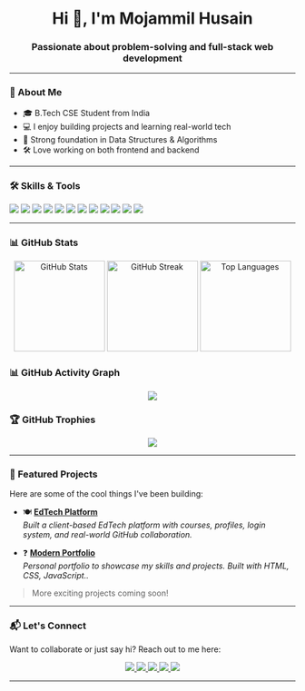 <h1 align="center">Hi 👋, I'm Mojammil Husain</h1>
<h3 align="center">Passionate about problem-solving and full-stack web development</h3>

---

### 🚀 About Me

- 🎓 B.Tech CSE Student from India  
- 💻 I enjoy building projects and learning real-world tech  
- 🧠 Strong foundation in Data Structures & Algorithms  
- 🛠️ Love working on both frontend and backend  

---

### 🛠️ Skills & Tools

<p align="left">
  <img src="https://img.shields.io/badge/C-00599C?style=for-the-badge&logo=c&logoColor=white"/>
  <img src="https://img.shields.io/badge/Python-3776AB?style=for-the-badge&logo=python&logoColor=white"/>
  <img src="https://img.shields.io/badge/Java-ED8B00?style=for-the-badge&logo=java&logoColor=white"/>
  <img src="https://img.shields.io/badge/SQL-4479A1?style=for-the-badge&logo=mysql&logoColor=white"/>
  <img src="https://img.shields.io/badge/HTML5-E34F26?style=for-the-badge&logo=html5&logoColor=white"/>
  <img src="https://img.shields.io/badge/CSS3-1572B6?style=for-the-badge&logo=css3&logoColor=white"/>
  <img src="https://img.shields.io/badge/DSA-grey?style=for-the-badge"/>
  <img src="https://img.shields.io/badge/Web%20Development-blueviolet?style=for-the-badge"/>
  <img src="https://img.shields.io/badge/GitHub-181717?style=for-the-badge&logo=github&logoColor=white"/>
  <img src="https://img.shields.io/badge/VS%20Code-007ACC?style=for-the-badge&logo=visual%20studio%20code&logoColor=white"/>
  <img src="https://img.shields.io/badge/PyCharm-000000?style=for-the-badge&logo=pycharm&logoColor=white"/>
  <img src="https://img.shields.io/badge/IntelliJ%20IDEA-000000?style=for-the-badge&logo=intellij-idea&logoColor=white"/>
</p>

---

### 📊 GitHub Stats

<div align="center">
  <img src="https://github-readme-stats.vercel.app/api?username=mr-siddiqui27&show_icons=true&theme=tokyonight" alt="GitHub Stats" height="160"/>
  <img src="https://github-readme-streak-stats.herokuapp.com?user=mr-siddiqui27&theme=tokyonight" alt="GitHub Streak" height="160"/>
  <img src="https://github-readme-stats.vercel.app/api/top-langs/?username=mr-siddiqui27&layout=compact&theme=tokyonight" alt="Top Languages" height="160"/>
</div>

 

 
### 📊 GitHub Activity Graph

<p align="center">
  <img src="https://github-readme-activity-graph.vercel.app/graph?username=mr-siddiqui27&theme=tokyo-night&area=true&hide_border=true" />
</p>


### 🏆 GitHub Trophies

<p align="center">
  <img src="https://github-profile-trophy.vercel.app/?username=mr-siddiqui27&theme=algolia&row=1&margin-w=10&no-bg=true" />
</p>
 


---

### 🚀 Featured Projects

Here are some of the cool things I've been building:

- 🍽️ [**EdTech Platform**](https://github.com/mr-siddiqui27/SPbyAnuragSir/)  
  *Built a client-based EdTech platform with courses, profiles, login system, and real-world GitHub collaboration.*

- ❓ [**Modern Portfolio**](https://github.com/mr-siddiqui27/Portfolio/)  
  *Personal portfolio to showcase my skills and projects. Built with HTML, CSS, JavaScript..*

> More exciting projects coming soon!

---

### 📬 Let's Connect

Want to collaborate or just say hi? Reach out to me here:

<div align="center">
  <a href="https://www.linkedin.com/in/mojammil-husain-profile/" target="_blank">
    <img src="https://img.shields.io/badge/LinkedIn-blue?style=for-the-badge&logo=linkedin&logoColor=white" />
  </a>
  <a href="https://leetcode.com/u/mhsiddiqui027/" target="_blank">
    <img src="https://img.shields.io/badge/LeetCode-FFA116?style=for-the-badge&logo=leetcode&logoColor=black" />
  </a>
  <a href="https://www.instagram.com/mr_siddiqui.27/" target="_blank">
    <img src="https://img.shields.io/badge/Instagram-E4405F?style=for-the-badge&logo=instagram&logoColor=white" />
  </a>
  <a href="https://github.com/mr-siddiqui27/Portfolio/" target="_blank">
    <img src="https://img.shields.io/badge/Portfolio-000000?style=for-the-badge&logo=firefox&logoColor=white" />
  </a>
  <a href="https://x.com/MrSiddqui27" target="_blank">
    <img src="https://img.shields.io/badge/X-000000?style=for-the-badge&logo=twitter&logoColor=white" />
  </a>
</div>

---


<!--
mr-siddiqui27/mr-siddiqui27 is a special repository because its README.md appears on your GitHub profile.
-->
